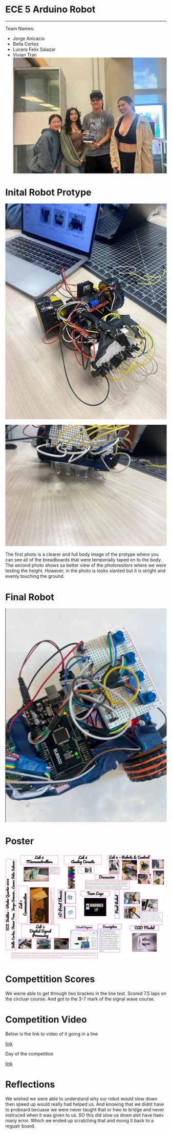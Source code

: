 # ECE 5 Arduino Robot
---
Team Names: 

- Jorge Anicacio
- Bella Cortez
- Lucero Felix Salazar
- Vivian Tran
![image](https://raw.githubusercontent.com/viviantran706/ECE5_Final_Project/main/Screenshot%202024-03-15%20234704.png)

# Inital Robot Protype
![image](https://raw.githubusercontent.com/viviantran706/ECE5_Final_Project/main/IMG_0119.jpeg)

![image](https://raw.githubusercontent.com/viviantran706/ECE5_Final_Project/main/IMG_0120.jpeg)


The first photo is a clearer and full body image of the protype where you can see all of the breadboards that were temporially taped on to the body. The second photo shows sa better view of the photoresitors where we were testing the height. However, in the photo is looks slanted but it is stright and evenly touching the ground.

# Final Robot 
![image](https://raw.githubusercontent.com/viviantran706/ECE5_Final_Project/main/Screenshot%202024-03-15%20234811.png)

# Poster
![image](https://raw.githubusercontent.com/viviantran706/ECE5_Final_Project/main/download.png)

# Compettition Scores
We werre able to get through two brackes in the line test. Scored 7.5 laps on the circluar course. And got to the 3-7 mark of the signal wave course.

# Competition Video
Below is the link to video of it going in a line

[link](https://drive.google.com/file/d/1zZHtMOD_5Srcu3dc9CgDkTz2MQG6MRDe/view?usp=sharing)

Day of the competition

[link](https://drive.google.com/file/d/1LTGxF0N6lztVnSv9v8H8MYHQW3rX9bie/view?usp=sharing)
# Reflections 
We wished we were able to understand why our robot would slow down then speed up would really had helped us. And knowing that we didnt have to proboard becuase we were never taught that or hwo to bridge and never instruced when it was given to us. SO this did slow us down alot have haev many error. Which we ended up scratching that and movig it back to a regualr board.
